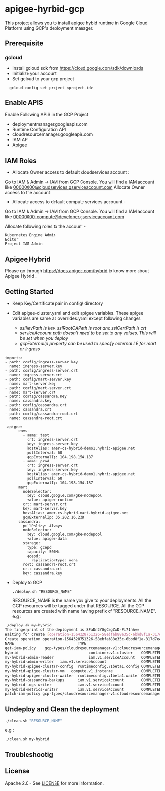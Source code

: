# apigee-hyrbid-gcp

This project allows you to install apigee hybid runtime in Google Cloud Platform using GCP's deployment manager. 

## Prerequisite

### gcloud
- Install gcloud sdk from https://cloud.google.com/sdk/downloads
- Initialize your account
- Set gcloud to your gcp project
```
  gcloud config set project <project-id>
```

## Enable APIS

Enable Following APIS in the GCP Project

- deploymentmanager.googleapis.com
- Runtime Configuration API
- cloudresourcemanager.googleapis.com
- IAM API
- Apigee

## IAM Roles

- Allocate Owner access to default cloudservices account :

Go to IAM & Admin -> IAM from GCP Console. You will find a IAM account like 00000000@cloudservices.gserviceaccount.com
Allocate Owner access to the account


- Allocate access to default compute services accouunt -

Go to IAM & Admin -> IAM from GCP Console. You will find a IAM account like 00000000-compute@developer.gserviceaccount.com	

Allocate following roles to the account -

```
Kubernetes Engine Admin
Editor
Project IAM Admin
```

## Apigee Hybrid 
Please go through https://docs.apigee.com/hybrid to know more about Apigee Hybrid .


## Getting Started
- Keep Key/Certificate pair in config/ directory

- Edit apigee-cluster.yaml and edit apigee variables. These apigee variables are same as overrides.yaml except following changes
  
  - *sslKeyPath is key, sslRootCAPath is root and sslCertPath is crt*
  - *serviceAccount path doesn't need to be set to any values. This will be set when you deploy*
  - *gcpExternalIp property can be used to specify external LB for mart or ingress*


```
imports:
- path: config/ingress-server.key
  name: ingress-server.key
- path: config/ingress-server.crt
  name: ingress-server.crt
- path: config/mart-server.key
  name: mart-server.key
- path: config/mart-server.crt
  name: mart-server.crt
- path: config/cassandra.key
  name: cassandra.key
- path: config/cassandra.crt
  name: cassandra.crt
- path: config/cassandra-root.crt
  name: cassandra-root.crt

 apigee:
      envs:
        - name: test
          crt: ingress-server.crt
          key: ingress-server.key
          hostAlias: amer-cs-hybrid-demo1.hybrid-apigee.net
          pollInterval: 60
          gcpExternalIp: 104.198.154.187
        - name: prod
          crt: ingress-server.crt
          key: ingress-server.key
          hostAlias: amer-cs-hybrid-demo1.hybrid-apigee.net
          pollInterval: 60
          gcpExternalIp: 104.198.154.187
      mart:
        nodeSelector:
          key: cloud.google.com/gke-nodepool
          value: apigee-runtime
        crt: mart-server.crt
        key: mart-server.key
        hostAlias: amer-cs-hybrid-mart.hybrid-apigee.net
        gcpExternalIp: 35.202.16.238
      cassandra:
        pullPolicy: Always
        nodeSelector:
          key: cloud.google.com/gke-nodepool
          value: apigee-data
        storage:
          type: gcepd
          capacity: 500Mi
          gcepd:
            replicationType: none
        root: cassandra-root.crt
        crt: cassandra.crt
        key: cassandra.key
```
   

- Deploy to GCP

    ```
    ./deploy.sh "RESOURCE_NAME"
    ```
    RESOURCE_NAME is the name you give to your deployments. All the GCP resources will be tagged under that RESOURCE. All the GCP resources are created with name  having prefix of "RESOURCE_NAME".
    e.g :

```sh
 /deploy.sh my-hybrid
The fingerprint of the deployment is 8FaDn2YGgCmgZxD-Pi71hA==
Waiting for create [operation-1564328751326-58ebfab88e35c-6bbd8f1a-317d7e41]...done.
Create operation operation-1564328751326-58ebfab88e35c-6bbd8f1a-317d7e41 completed successfully.
NAME                             TYPE                                                                          STATE      ERRORS  INTENT
get-iam-policy    gcp-types/cloudresourcemanager-v1:cloudresourcemanager.projects.getIamPolicy  COMPLETED  [] 
hybrid                                container.v1.cluster    COMPLETED  []
my-hybrid-admin-reader                iam.v1.serviceAccount   COMPLETED  []
my-hybrid-admin-writer   iam.v1.serviceAccount                COMPLETED  []
my-hybrid-apigee-cluster-config  runtimeconfig.v1beta1.config COMPLETED  []
my-hybrid-apigee-cluster-vm   compute.v1.instance             COMPLETED  []
my-hybrid-apigee-cluster-waiter  runtimeconfig.v1beta1.waiter COMPLETED  []
my-hybrid-cassandra-backups      iam.v1.serviceAccount        COMPLETED  []
my-hybrid-logs-writer            iam.v1.serviceAccount        COMPLETED  []
my-hybrid-metrics-writer         iam.v1.serviceAccount        COMPLETED  []
patch-iam-policy gcp-types/cloudresourcemanager-v1:cloudresourcemanager.projects.setIamPolicy COMPLETED  []
```


## Undeploy and Clean the deployment
```sh
./clean.sh "RESOURCE_NAME"
```
e.g :
```sh
./clean.sh my-hybrid
```

## Troubleshootig



## License

Apache 2.0 - See [LICENSE](LICENSE) for more information.
